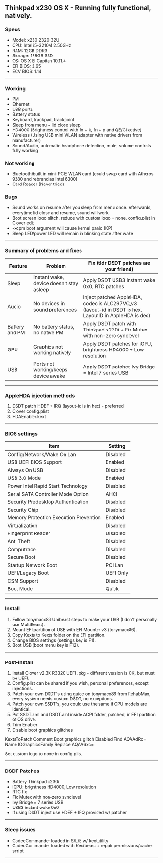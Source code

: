 ## Thinkpad x230 OS X - Running fully functional, natively.

### Specs
* Model: x230 2320-32U
* CPU: Intel i5-3210M 2.50GHz
* RAM: 12GB DDR3 
* Storage: 128GB SSD
* OS: OS X El Capitan 10.11.4
* EFI BIOS: 2.65 
* ECV BIOS: 1.14 

--------------------------------------------------------------------------------------------
### Working
* PM
* Ethernet
* USB ports
* Battery status
* Keyboard, trackpad, trackpoint
* Sleep from menu + lid close sleep
* HD4000 (Brightness control with fn + k, fn + p and QE/CI active)
* Wireless (Using USB mini WLAN adapter with native drivers from manufacturer)
* Sound/Audio, automatic headphone detection, mute, volume controls fully working

### Not working
* Bluetooth/built in mini-PCIE WLAN card (could swap card with Atheros 9280 and rebrand as Intel 6300)
* Card Reader (Never tried)

### Bugs
* Sound works on resume after you sleep from menu once. Afterwards, everytime lid close and resume, sound will work
* Boot screen logo glitch, reduce with custom logo = none, config.plist in Clover edit
* -xcpm boot argument will cause kernel panic (KP)
* Sleep LED/power LED will remain in blinking state after wake 

--------------------------------------------------------------------------------------------
### Summary of problems and fixes

| Feature     | Problem        | Fix (tldr DSDT patches are your friend) |
| ------------- | ------------    | ----- |
| Sleep | Instant wake, device doesn't stay asleep | Apply DSDT USB3 instant wake 0x0, RTC patches |
| Audio | No devices in sound preferences | Inject patched AppleHDA, codec is ALC297VC_v3 (layout-id in DSDT is hex, LayoutID in AppleHDA is dec) |
| Battery and PM | No battery status, no native PM | Apply DSDT patch with Thinkpad x230i + Fix Mutex with non-zero synclevel | 
| GPU | Graphics not working natively | Apply DSDT patches for iGPU, brightness HD4000 + Low resolution | 
| USB | Ports not working/keeps device awake | Apply DSDT patches Ivy Bridge = Intel 7 series USB | 
--------------------------------------------------------------------------------------------
### AppleHDA injection methods
1. DSDT patch HDEF + IRQ (layout-id is in hex) - preferred
2. Clover config.plist
3. HDAEnabler.kext 

--------------------------------------------------------------------------------------------
### BIOS settings
| Item | Setting |
| ------------- | ------------ |
| Config/Network/Wake On Lan | Disabled |
| USB UEFI BIOS Support | Enabled |
| Always On USB | Disabled | 
| USB 3.0 Mode | Enabled | 
| Power Intel Rapid Start Technology | Disabled | 
| Serial SATA Controller Mode Option | AHCI |
| Security Predesktop Authentication | Disabled |
| Security Chip | Disabled | 
| Memory Protection Execution Prevention | Enabled | 
| Virtualization | Disabled |
| Fingerprint Reader | Disabled | 
| Anti Theft | Disabled | 
| Computrace | Disabled | 
| Secure Boot | Disabled | 
| Startup Network Boot | PCI Lan | 
| UEFI/Legacy Boot | UEFI Only | 
| CSM Support | Disabled | 
| Boot Mode | Quick |

--------------------------------------------------------------------------------------------
### Install
1. Follow tonymacx86 Unibeast steps to make your USB (I don't personally use MultiBeast).
2. Mount EFI partition of USB with EFI Mounter v3 (tonymacx86).
3. Copy Kexts to Kexts folder on the EFI partition.
4. Change BIOS settings (settings key is F1).
5. Boot USB (boot menu key is F12).

--------------------------------------------------------------------------------------------
### Post-install
1. Install Clover v2.3K R3320 UEFI .pkg - different version is OK, but must be UEFI.
2. Config.plist can be shared if you wish, personal preferences, except injections.
3. Patch your own DSDT's using guide on tonymacx86 from RehabMan, every system needs custom DSDT, no exceptions.
4. Patch your own SSDT's, you could use the same if CPU models are identical.
5. Put SSDT.aml and DSDT.aml inside ACPI folder, patched, in EFI partition of OS drive. 
6. Trim Enabler 
7. Disable boot graphics glitches

<key>KextsToPatch</key>
<array>
<dict>
	<key>Comment</key>
	<string>Boot graphics glitch</string>
	<key>Disabled</key>
	<true/>
	<key>Find</key>
	<data>AQAAdRc=</data>
	<key>Name</key>
	<string>IOGraphicsFamily</string>
	<key>Replace</key>
	<data>AQAA6xc=</data>
</dict>
</array>

Set custom logo to none in config.plist

--------------------------------------------------------------------------------------------
### DSDT Patches

* Battery Thinkpad x230i
* iGPU: brightness HD4000, Low resolution
* RTC fix 
* Fix Mutex with non-zero synclevel
* Ivy Bridge = 7 series USB
* USB3 instant wake 0x0
* If using DSDT inject use HDEF + IRQ provided w/ patcher

--------------------------------------------------------------------------------------------
### Sleep issues

* CodecCommander loaded in S/L/E w/ kextutility
* CodecCommander loaded with Kextbeast + repair permissions/cache script

--------------------------------------------------------------------------------------------

